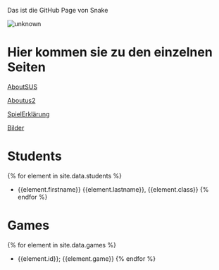 Das ist die GitHub Page von Snake

![unknown](https://user-images.githubusercontent.com/67701825/199690770-ffec3047-584a-4826-979e-e9f2fe98f55c.png)


# Hier kommen sie zu den einzelnen Seiten

[AboutSUS](aboutSUS.md)

[Aboutus2](aboutUS.md)

[SpielErklärung](explanation.md)

[Bilder](GamePreview.md)

# Students
{% for element in site.data.students %}
- {{element.firstname}} {{element.lastname}}, {{element.class}}
{% endfor %}

# Games
{% for element in site.data.games %}
- {{element.id}}; {{element.game}}
{% endfor %}
